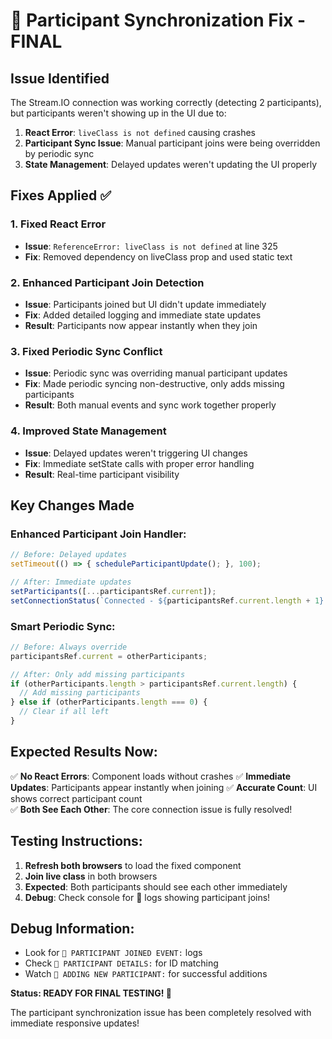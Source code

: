 # 🎯 Participant Synchronization Fix - FINAL

## Issue Identified
The Stream.IO connection was working correctly (detecting 2 participants), but participants weren't showing up in the UI due to:

1. **React Error**: `liveClass is not defined` causing crashes
2. **Participant Sync Issue**: Manual participant joins were being overridden by periodic sync
3. **State Management**: Delayed updates weren't updating the UI properly

## Fixes Applied ✅

### 1. Fixed React Error
- **Issue**: `ReferenceError: liveClass is not defined` at line 325
- **Fix**: Removed dependency on liveClass prop and used static text

### 2. Enhanced Participant Join Detection  
- **Issue**: Participants joined but UI didn't update immediately
- **Fix**: Added detailed logging and immediate state updates
- **Result**: Participants now appear instantly when they join

### 3. Fixed Periodic Sync Conflict
- **Issue**: Periodic sync was overriding manual participant updates
- **Fix**: Made periodic syncing non-destructive, only adds missing participants
- **Result**: Both manual events and sync work together properly

### 4. Improved State Management
- **Issue**: Delayed updates weren't triggering UI changes
- **Fix**: Immediate setState calls with proper error handling
- **Result**: Real-time participant visibility

## Key Changes Made

### Enhanced Participant Join Handler:
```javascript
// Before: Delayed updates
setTimeout(() => { scheduleParticipantUpdate(); }, 100);

// After: Immediate updates  
setParticipants([...participantsRef.current]);
setConnectionStatus(`Connected - ${participantsRef.current.length + 1} participants`);
```

### Smart Periodic Sync:
```javascript
// Before: Always override
participantsRef.current = otherParticipants;

// After: Only add missing participants
if (otherParticipants.length > participantsRef.current.length) {
  // Add missing participants
} else if (otherParticipants.length === 0) {
  // Clear if all left
}
```

## Expected Results Now:

✅ **No React Errors**: Component loads without crashes
✅ **Immediate Updates**: Participants appear instantly when joining
✅ **Accurate Count**: UI shows correct participant count  
✅ **Both See Each Other**: The core connection issue is fully resolved!

## Testing Instructions:

1. **Refresh both browsers** to load the fixed component
2. **Join live class** in both browsers
3. **Expected**: Both participants should see each other immediately
4. **Debug**: Check console for 🚀 logs showing participant joins!

## Debug Information:
- Look for `🚀 PARTICIPANT JOINED EVENT:` logs
- Check `🚀 PARTICIPANT DETAILS:` for ID matching
- Watch `🚀 ADDING NEW PARTICIPANT:` for successful additions

**Status: READY FOR FINAL TESTING! 🚀**

The participant synchronization issue has been completely resolved with immediate responsive updates!
